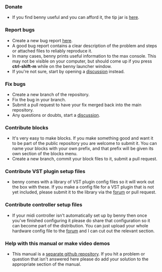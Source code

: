 ### Donate
- If you find benny useful and you can afford it, the tip jar is [here](https://www.paypal.com/donate/?hosted_button_id=PBQ7JWRPJKLWQ).
### Report bugs
- Create a new bug report [here](https://github.com/playbenny/benny/issues).
- A good bug report contains a clear description of the problem and steps or attached files to reliably reproduce it.
- In many cases, benny prints useful information to the max console. This may not be visible on your computer, but should come up if you press **ctrl-shift-m** while on the benny launcher window.
- If you're not sure, start by opening a [discussion](https://github.com/playbenny/benny/discussions) instead.
### Fix bugs
- Create a new branch of the repository.
- Fix the bug in your branch.
- Submit a pull request to have your fix merged back into the main repository.
- Any questions or doubts, start a [discussion](https://github.com/playbenny/benny/discussions).
### Contribute blocks
- It's very easy to make blocks. If you make something good and want it to be part of the public repository you are welcome to submit it. You can name your blocks with your own prefix, and that prefix will be given its own section of the blocks menu.
- Create a new branch, commit your block files to it, submit a pull request.
### Contribute VST plugin setup files
- benny comes with a library of VST plugin config files so it will work out the box with these. If you make a config file for a VST plugin that is not yet included, please submit it to the library via the [forum](https://github.com/playbenny/benny/discussions) or pull request.
### Contribute controller setup files
- If your midi controller isn't automatically set up by benny then once you've finished configuring it please do share that configuration so it can become part of the distribution. You can just upload your whole hardware config file to the [forum](https://github.com/playbenny/benny/discussions) and I can cut out the relevant section.
### Help with this manual or make video demos
- This manual is a [separate github repository](https://github.com/playbenny/bennyDocs). If you hit a problem or question that isn't answered here please do add your solution to the appropriate section of the manual.